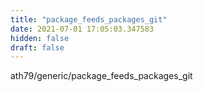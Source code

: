 ```yaml
---
title: "package_feeds_packages_git"
date: 2021-07-01 17:05:03.347583
hidden: false
draft: false
---
```


ath79/generic/package_feeds_packages_git

